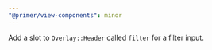 ```yaml
---
"@primer/view-components": minor
---
```


Add a slot to `Overlay::Header` called `filter` for a filter input.
